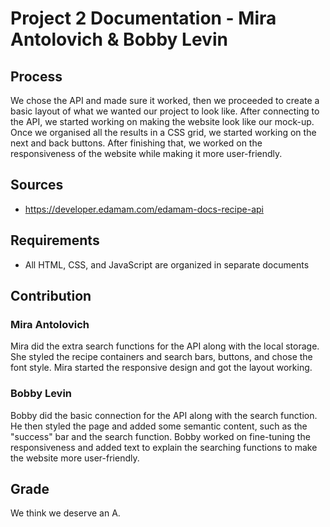 # Project 2 Documentation - Mira Antolovich & Bobby Levin
## Process
We chose the API and made sure it worked, then we proceeded to create a basic layout of what we wanted our project to look like. After connecting to the API, we started working on making the website look like our mock-up. Once we organised all the results in a CSS grid, we started working on the next and back buttons. After finishing that, we worked on the responsiveness of the website while making it more user-friendly.
## Sources
* https://developer.edamam.com/edamam-docs-recipe-api
## Requirements
* All HTML, CSS, and JavaScript are organized in separate documents
## Contribution
### Mira Antolovich
Mira did the extra search functions for the API along with the local storage. She styled the recipe containers and search bars, buttons, and chose the font style. Mira started the responsive design and got the layout working.
### Bobby Levin
Bobby did the basic connection for the API along with the search function. He then styled the page and added some semantic content, such as the "success" bar and the search function. Bobby worked on fine-tuning the responsiveness and added text to explain the searching functions to make the website more user-friendly.
## Grade
We think we deserve an A.
